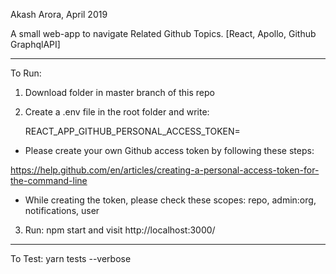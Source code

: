 Akash Arora, April 2019


A small web-app to navigate Related Github Topics. [React, Apollo, Github GraphqlAPI]

------------------------------------------------------

To Run:

1) Download folder in master branch of this repo
2) Create a .env file in the root folder and write:

	REACT_APP_GITHUB_PERSONAL_ACCESS_TOKEN= <token>

* Please create your own Github access token by following these steps:

https://help.github.com/en/articles/creating-a-personal-access-token-for-the-command-line

* While creating the token, please check these scopes: repo, admin:org, notifications, user

3) Run: npm start and visit http://localhost:3000/

------------------------------------------------------

To Test: yarn tests --verbose